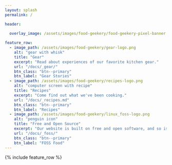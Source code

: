 ```yaml
---
layout: splash
permalink: /

header:

  overlay_image: /assets/images/food-geekery/food-geekery-pixel-banner.png
 
feature_row:
  - image_path: /assets/images/food-geekery/gear-logo.png
    alt: "gear with whisk"
    title: "Gear"
    excerpt: "Read about experiences of our favorite kitchen gear."
    url: "/docs/_gear/"
    btn_class: "btn--primary"
    btn_label: "Gear Stories"
  - image_path: /assets/images/food-geekery/recipes-logo.png
    alt: "computer screen with recipe"
    title: "Recipes"
    excerpt: "Come find out what we've been cooking."
    url: "/docs/_recipes.md"
    btn_class: "btn--primary"
    btn_label: "Recipes"
  - image_path: /assets/images/food-geekery/linux_foss-logo.png
    alt: "penguin icon"
    title: "Free and Open Source"
    excerpt: "Our website is built on free and open software, and so is pretty much everything else."
    url: "/docs/_foss/"
    btn_class: "btn--primary"
    btn_label: "FOSS Food"      
---
```


{% include feature_row %}
